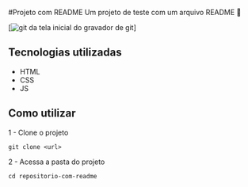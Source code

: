 #Projeto com README
Um projeto de teste com um arquivo README 🚀

[<img src="./teste.gif" alt="git da tela inicial do gravador de git">]

## Tecnologias utilizadas

- HTML
- CSS
- JS

## Como utilizar

1 - Clone o projeto

```
git clone <url>
```

2 - Acessa a pasta do projeto

```
cd repositorio-com-readme
```
